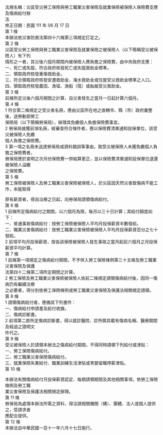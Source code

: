 法規名稱：災區受災勞工保險與勞工職業災害保險及就業保險被保險人保險費支應及傷病給付辦  
法  
修正日期：民國 111 年 06 月 17 日  
第 1 條  
本辦法依災害防救法第四十六條第三項規定訂定之。  
第 2 條  
災區受災勞工保險與勞工職業災害保險及就業保險之被保險人（以下簡稱受災被保險人）有下列  
情形之一者，其災後六個月期間內被保險人應負擔之保險費，由中央政府支應：  
一、死亡或失蹤，符合政府核發死亡或失蹤救助金標準。  
二、領取政府核發重傷救助金。  
三、符合領取政府核發安遷救助金、淹水救助金或住屋受災救助金標準之人口。  
四、領取政府核發農田、漁塭、漁船（筏）或舢舨受災救助金。  
第 3 條  
前條所定災後六個月期間之計算，自災害發生之當月一日起計算六個月。  
第 4 條  
1 符合第二條規定之受災者名冊，應由災區所在地之直轄市、縣（市）政府彙整後，送勞動部勞工  
保險局（以下簡稱勞保局），辦理其免繳個人負擔保險費事宜。  
2 勞保局接獲前項名冊，經審查符合條件者，應以保險費清單通知投保單位，該受災被保險人免繳  
個人負擔之保險費。  
3 第一項之名冊未送達勞保局或資料錯誤等事由，致受災被保險人未獲免繳個人負擔之保險費者，  
勞保局應於查明之次月份保險費一併結算更正，並以保險費清單通知投保單位退還被保險人溢繳  
之保險費。  
第 5 條  
勞工保險被保險人及勞工職業災害保險被保險人，於災區因天然災害致傷病不能工作，未能取得  


原有薪資者，得自治療之日起，向勞保局請領傷病給付。  
第 6 條  
1 前條所定傷病給付之期間，以六個月為限，每月以三十日計算；其給付額度如下：  
一、普通事故傷病給付：按勞工保險被保險人平均月投保薪資半數發給。  
二、職業災害傷病給付：按勞工職業災害保險被保險人平均月投保薪資百分之七十發給。  
2 前項平均月投保薪資，按各該保險被保險人發生事故之當月起前六個月之月投保薪資平均計算。  
第 7 條  
1 前條第一項規定之傷病給付期間，不予併入勞工保險條例第三十五條及勞工職業災害保險及保護  
法第四十二條第二項所定期間之計算。  
2 勞工保險及勞工職業災害保險被保險人依前二條規定請領傷病給付後，因同一傷病仍有繼續治療  
之必要者，得分別依勞工保險條例或勞工職業災害保險及保護法相關規定請領。  
第 8 條  
1 請領傷病給付者，應備具下列書件：  
一、傷病給付申請書及給付收據。  
二、傷病診斷書。  
2 前項第二款所定傷病診斷書，得以就診醫院、診所開具載有傷病名稱、醫療期間及經過之證明文  
件代之。  
第 9 條  
受災被保險人於請領本辦法之傷病給付期間，不得同時請領下列給付或津貼：  
一、勞工保險傷病給付。  
二、勞工職業災害保險傷病給付。  
三、就業保險失業給付、職業訓練生活津貼或育嬰留職停薪津貼。  
第 10 條  


本辦法有關傷病給付月投保薪資認定、每期請領期間及其他相關事項，依勞工保險條例及勞工職  
業災害保險及保護法相關規定辦理。  
第 11 條  
勞保局為處理本辦法所需之資料，得洽請相關機關（構）、團體、法人或個人提供之，受請求者  
應配合提供。  
第 12 條  
本辦法自中華民國一百十一年六月十七日施行。  


